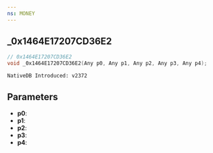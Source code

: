 ```yaml
---
ns: MONEY
---
```

## _0x1464E17207CD36E2

```c
// 0x1464E17207CD36E2
void _0x1464E17207CD36E2(Any p0, Any p1, Any p2, Any p3, Any p4);
```

```
NativeDB Introduced: v2372
```

## Parameters
* **p0**:
* **p1**:
* **p2**:
* **p3**:
* **p4**:
